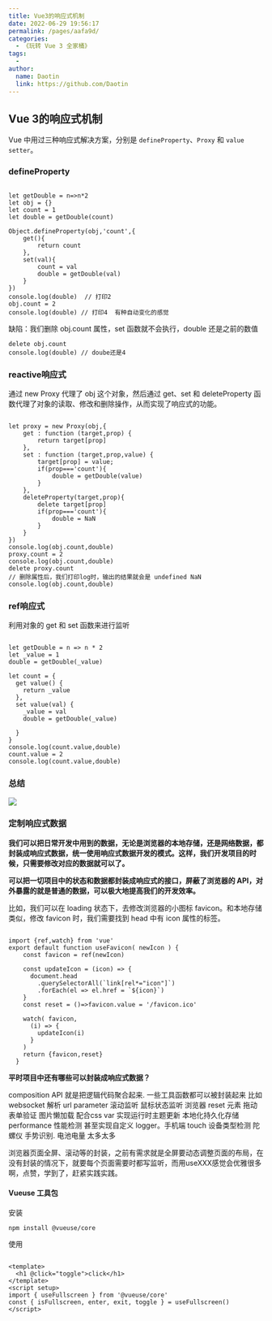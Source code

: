 ```yaml
---
title: Vue3的响应式机制
date: 2022-06-29 19:56:17
permalink: /pages/aafa9d/
categories:
  - 《玩转 Vue 3 全家桶》
tags:
  - 
author: 
  name: Daotin
  link: https://github.com/Daotin
---
```


## Vue 3的响应式机制

Vue 中用过三种响应式解决方案，分别是 `defineProperty`、`Proxy` 和 `value setter`。



### defineProperty

```Vue

let getDouble = n=>n*2
let obj = {}
let count = 1
let double = getDouble(count)

Object.defineProperty(obj,'count',{
    get(){
        return count
    },
    set(val){
        count = val
        double = getDouble(val)
    }
})
console.log(double)  // 打印2
obj.count = 2
console.log(double) // 打印4  有种自动变化的感觉
```

缺陷：我们删除 obj.count 属性，set 函数就不会执行，double 还是之前的数值

```Vue
delete obj.count
console.log(double) // doube还是4
```



### reactive响应式

通过 new Proxy 代理了 obj 这个对象，然后通过 get、set 和 deleteProperty 函数代理了对象的读取、修改和删除操作，从而实现了响应式的功能。

```Vue

let proxy = new Proxy(obj,{
    get : function (target,prop) {
        return target[prop]
    },
    set : function (target,prop,value) {
        target[prop] = value;
        if(prop==='count'){
            double = getDouble(value)
        }
    },
    deleteProperty(target,prop){
        delete target[prop]
        if(prop==='count'){
            double = NaN
        }
    }
})
console.log(obj.count,double)
proxy.count = 2
console.log(obj.count,double) 
delete proxy.count
// 删除属性后，我们打印log时，输出的结果就会是 undefined NaN
console.log(obj.count,double) 
```



### ref响应式

利用对象的 get 和 set 函数来进行监听

```Vue

let getDouble = n => n * 2
let _value = 1
double = getDouble(_value)

let count = {
  get value() {
    return _value
  },
  set value(val) {
    _value = val
    double = getDouble(_value)

  }
}
console.log(count.value,double)
count.value = 2
console.log(count.value,double)
```



### 总结

![](https://secure2.wostatic.cn/static/jYwi25tnHLjfpmJcQ6wrxk/image.png)



### 定制响应式数据

**我们可以把日常开发中用到的数据，无论是浏览器的本地存储，还是网络数据，都封装成响应式数据，统一使用响应式数据开发的模式。这样，我们开发项目的时候，只需要修改对应的数据就可以了。**

**可以把一切项目中的状态和数据都封装成响应式的接口，屏蔽了浏览器的 API，对外暴露的就是普通的数据，可以极大地提高我们的开发效率。**

比如，我们可以在 loading 状态下，去修改浏览器的小图标 favicon。和本地存储类似，修改 favicon 时，我们需要找到 head 中有 icon 属性的标签。

```Vue

import {ref,watch} from 'vue'
export default function useFavicon( newIcon ) {
    const favicon = ref(newIcon)

    const updateIcon = (icon) => {
      document.head
        .querySelectorAll(`link[rel*="icon"]`)
        .forEach(el => el.href = `${icon}`)
    }
    const reset = ()=>favicon.value = '/favicon.ico'

    watch( favicon,
      (i) => {
        updateIcon(i)
      }
    )
    return {favicon,reset}
  } 
```



**平时项目中还有哪些可以封装成响应式数据？**

composition API  就是把逻辑代码聚合起来.  一些工具函数都可以被封装起来 比如 websocket   解析 url parameter   滚动监听  鼠标状态监听  浏览器 reset  元素 拖动  表单验证   图片懒加载   配合css var 实现运行时主题更新  本地化持久化存储  performance 性能检测 甚至实现自定义 logger。手机端 touch  设备类型检测   陀螺仪 手势识别. 电池电量  太多太多

浏览器页面全屏、滚动等的封装，之前有需求就是全屏要动态调整页面的布局，在没有封装的情况下，就要每个页面需要时都写监听，而用useXXX感觉会优雅很多啊，点赞，学到了，赶紧实践实践。



#### Vueuse 工具包

安装

```Vue
npm install @vueuse/core
```

使用

```Vue

<template>
  <h1 @click="toggle">click</h1>
</template>
<script setup>
import { useFullscreen } from '@vueuse/core'
const { isFullscreen, enter, exit, toggle } = useFullscreen()
</script>
```